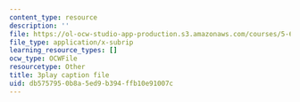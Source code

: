 ```yaml
---
content_type: resource
description: ''
file: https://ol-ocw-studio-app-production.s3.amazonaws.com/courses/5-61-physical-chemistry-fall-2017/db5757950b8a5ed9b394ffb10e91007c_IZ405_YLKJQ.vtt
file_type: application/x-subrip
learning_resource_types: []
ocw_type: OCWFile
resourcetype: Other
title: 3play caption file
uid: db575795-0b8a-5ed9-b394-ffb10e91007c
---
```


